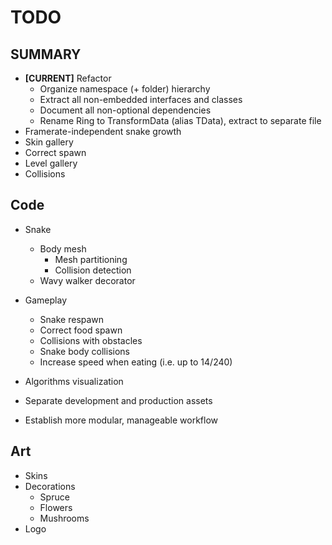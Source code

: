 # TODO

## SUMMARY
- **[CURRENT]** Refactor
    - Organize namespace (+ folder) hierarchy
    - Extract all non-embedded interfaces and classes
    - Document all non-optional dependencies
    - Rename Ring to TransformData (alias TData), extract to separate file
- Framerate-independent snake growth
- Skin gallery
- Correct spawn
- Level gallery
- Collisions

## Code
- Snake
    - Body mesh
        - Mesh partitioning
        - Collision detection
    - Wavy walker decorator

- Gameplay
    - Snake respawn
    - Correct food spawn
    - Collisions with obstacles
    - Snake body collisions
    - Increase speed when eating (i.e. up to 14/240)

- Algorithms visualization
- Separate development and production assets
- Establish more modular, manageable workflow

## Art

- Skins
- Decorations
    - Spruce
    - Flowers
    - Mushrooms
- Logo

